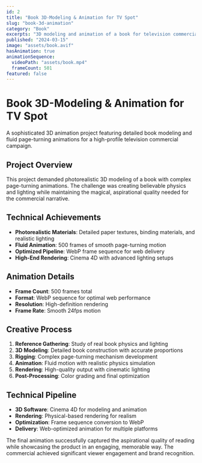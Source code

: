 ```yaml
---
id: 2
title: "Book 3D-Modeling & Animation for TV Spot"
slug: "book-3d-animation"
category: "Book"
excerpts: "3D modeling and animation of a book for television commercial"
published: "2024-03-15"
image: "assets/book.avif"
hasAnimation: true
animationSequence:
  videoPath: "assets/book.mp4"
  frameCount: 501
featured: false
---
```


# Book 3D-Modeling & Animation for TV Spot

A sophisticated 3D animation project featuring detailed book modeling and fluid page-turning animations for a high-profile television commercial campaign.

## Project Overview

This project demanded photorealistic 3D modeling of a book with complex page-turning animations. The challenge was creating believable physics and lighting while maintaining the magical, aspirational quality needed for the commercial narrative.

## Technical Achievements

- **Photorealistic Materials**: Detailed paper textures, binding materials, and realistic lighting
- **Fluid Animation**: 500 frames of smooth page-turning motion
- **Optimized Pipeline**: WebP frame sequence for web delivery
- **High-End Rendering**: Cinema 4D with advanced lighting setups

## Animation Details

- **Frame Count**: 500 frames total
- **Format**: WebP sequence for optimal web performance
- **Resolution**: High-definition rendering
- **Frame Rate**: Smooth 24fps motion

## Creative Process

1. **Reference Gathering**: Study of real book physics and lighting
2. **3D Modeling**: Detailed book construction with accurate proportions
3. **Rigging**: Complex page-turning mechanism development
4. **Animation**: Fluid motion with realistic physics simulation
5. **Rendering**: High-quality output with cinematic lighting
6. **Post-Processing**: Color grading and final optimization

## Technical Pipeline

- **3D Software**: Cinema 4D for modeling and animation
- **Rendering**: Physical-based rendering for realism
- **Optimization**: Frame sequence conversion to WebP
- **Delivery**: Web-optimized animation for multiple platforms

The final animation successfully captured the aspirational quality of reading while showcasing the product in an engaging, memorable way. The commercial achieved significant viewer engagement and brand recognition. 